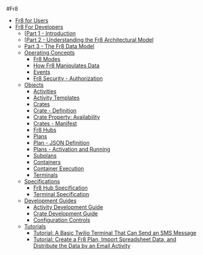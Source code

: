 #Fr8  

* [Fr8 for Users](https://www.google.com)  
* [Fr8 For Developers]()  
    - [[Part 1 - Introduction]()  
    - [[Part 2 - Understanding the Fr8 Architectural Model]()  
    - [Part 3 - The Fr8 Data Model]()  
    - [Operating Concepts]()  
        * [Fr8 Modes]()  
        * [How Fr8 Manipulates Data]()  
        * [Events]()  
        * [Fr8 Security - Authorization]()  
    - [Objects]()  
        * [Activities]()  
        * [Activity Templates]()  
        * [Crates]()  
        * [Crate - Definition]()  
        * [Crate Property: Availability]()  
        * [Crates - Manifest]()  
        * [Fr8 Hubs]()  
        * [Plans]()  
        * [Plan - JSON Definition]()  
        * [Plans - Activation and Running]()  
        * [Subplans]()  
        * [Containers]()  
        * [Container Execution]()  
        * [Terminals]()  
    - [Specifications]()  
        * [Fr8 Hub Specification]()  
        * [Terminal Specification]()  
    - [Development Guides]()  
        * [Activity Development Guide]()  
        * [Crate Development Guide]()  
        * [Configuration Controls]()  
    - [Tutorials]()  
        * [Tutorial: A Basic Twilio Terminal That Can Send an SMS Message]()  
        * [Tutorial: Create a Fr8 Plan, Import Spreadsheet Data, and Distribute the Data by an Email Activity]()  

